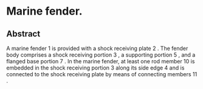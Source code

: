 # Marine fender.

## Abstract
A marine fender 1 is provided with a shock receiving plate 2 . The fender body comprises a shock receiving portion 3 , a supporting portion 5 , and a flanged base portion 7 . In the marine fender, at least one rod member 10 is embedded in the shock receiving portion 3 along its side edge 4 and is connected to the shock receiving plate by means of connecting members 11 .